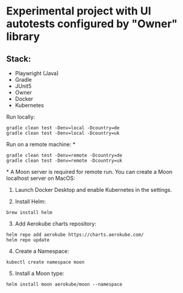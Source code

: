 # Experimental project with UI autotests configured by "Owner" library

## Stack: 
- Playwright (Java)
- Gradle
- JUnit5
- Owner
- Docker
- Kubernetes

Run locally:
```
gradle clean test -Denv=local -Dcountry=de
gradle clean test -Denv=local -Dcountry=uk
```

Run on a remote machine: &#42;

```
gradle clean test -Denv=remote -Dcountry=de
gradle clean test -Denv=remote -Dcountry=uk
```

&#42; A Moon server is required for remote run. You can create a Moon localhost server on MacOS:

1. Launch Docker Desktop and enable Kubernetes in the settings.

2. Install Helm:
```
brew install helm
```

3. Add Aerokube charts repository:
```
helm repo add aerokube https://charts.aerokube.com/
helm repo update
```

4. Create a Namespace:
```
kubectl create namespace moon
```

5. Install a Moon type:
```
helm install moon aerokube/moon --namespace
```
